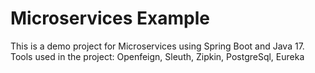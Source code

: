 
# Microservices Example
This is a demo project for Microservices using
Spring Boot and Java 17.
Tools used in the project: Openfeign, Sleuth, Zipkin, PostgreSql,
Eureka
